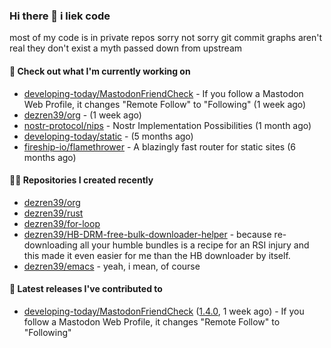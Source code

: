### Hi there 👋 i liek code
most of my code is in private repos sorry not sorry git commit graphs aren't real they don't exist a myth passed down from upstream

#### 👷 Check out what I'm currently working on

- [developing-today/MastodonFriendCheck](https://github.com/developing-today/MastodonFriendCheck) - If you follow a Mastodon Web Profile, it changes &#34;Remote Follow&#34; to &#34;Following&#34; (1 week ago)
- [dezren39/org](https://github.com/dezren39/org) -  (1 week ago)
- [nostr-protocol/nips](https://github.com/nostr-protocol/nips) - Nostr Implementation Possibilities (1 month ago)
- [developing-today/static](https://github.com/developing-today/static) -  (5 months ago)
- [fireship-io/flamethrower](https://github.com/fireship-io/flamethrower) - A blazingly fast router for static sites (6 months ago)

#### 👨‍💻 Repositories I created recently

- [dezren39/org](https://github.com/dezren39/org)
- [dezren39/rust](https://github.com/dezren39/rust)
- [dezren39/for-loop](https://github.com/dezren39/for-loop)
- [dezren39/HB-DRM-free-bulk-downloader-helper](https://github.com/dezren39/HB-DRM-free-bulk-downloader-helper) - because re-downloading all your humble bundles is a recipe for an RSI injury and this made it even easier for me than the HB downloader by itself.
- [dezren39/emacs](https://github.com/dezren39/emacs) - yeah, i mean, of course

#### 🚀 Latest releases I've contributed to

- [developing-today/MastodonFriendCheck](https://github.com/developing-today/MastodonFriendCheck) ([1.4.0](https://github.com/developing-today/MastodonFriendCheck/releases/tag/1.4.0), 1 week ago) - If you follow a Mastodon Web Profile, it changes &#34;Remote Follow&#34; to &#34;Following&#34;
